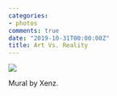 ```yaml
---
categories:
- photos
comments: true
date: "2019-10-31T00:00:00Z"
title: Art Vs. Reality
---
```

  

<img src="/assets/images/articles/mural.jpg" class="responsive"><br>

Mural by Xenz.   
